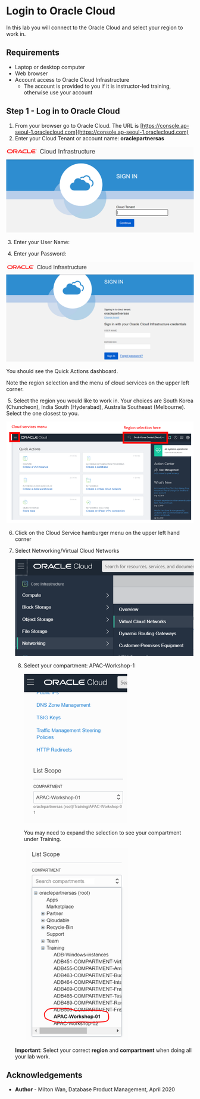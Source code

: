 # Login to Oracle Cloud #

In this lab you will connect to the Oracle Cloud and select your region to work in.



## Requirements ##

- Laptop or desktop computer
- Web browser
- Account access to Oracle Cloud Infrastructure
  - The account is provided to you if it is instructor-led training, otherwise use your account 

## Step 1 - Log in to Oracle Cloud ##

1. From your browser go to Oracle Cloud. The URL is [https://console.ap-seoul-1.oraclecloud.com](https://console.ap-seoul-1.oraclecloud.com)
2. Enter your Cloud Tenant or account name:  **oraclepartnersas**

<img src="./images/cloud-sign-in-2.png" style="zoom:50%;" />



​	3. Enter your User Name:  

​	4. Enter your Password:  

<img src="./images/username-signin-2.PNG" style="zoom:50%;" />



You should see the Quick Actions dashboard.

Note the region selection and the menu of cloud services on the upper left corner.

​	5. Select the region you would like to work in.  Your choices are South Korea (Chuncheon), India South (Hyderabad),  Australia Southeast (Melbourne).  Select the one closest to you.

![](./images/menu-and-region-selection.PNG)

 6. Click on the Cloud Service hamburger menu on the upper left hand corner

 7. Select Networking/Virtual Cloud Networks

    

    <img src="./images/networking.PNG" style="zoom:80%;" />

	

    8. Select your compartment: APAC-Workshop-1

       
      
       <img src="./images/compartment-1.PNG" style="zoom:80%;" />
      
       You may need to expand the selection to see your compartment under Training.
       
       ​									 <img src="./images/compartment.PNG" style="zoom:80%;" />
    
     
    
    **Important**: Select your correct **region** and **compartment** when doing all your lab work.
    
     

## Acknowledgements ##

- **Author** - Milton Wan, Database Product Management, April 2020

